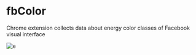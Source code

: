 # fbColor
Chrome extension collects data about energy color classes of Facebook visual interface

![e](https://user-images.githubusercontent.com/26230313/74104850-2e595380-4b59-11ea-8202-5d3915f81492.PNG)
